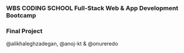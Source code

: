 ### WBS CODING SCHOOL Full-Stack Web & App Development Bootcamp
### Final Project
@alikhaleghzadegan, @anoj-kt & @onureredo
